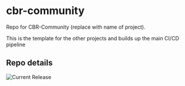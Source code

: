 # cbr-community
Repo for CBR-Community (replace with name of project). 

This is the template for the other projects and builds up the main CI/CD pipeline


## Repo details

![Current Release](https://img.shields.io/badge/release-v0.36.1-blue)

